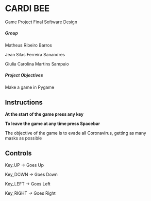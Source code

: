 # CARDI BEE
Game Project Final Software Design
##### Group
Matheus Ribeiro Barros

Jean Silas Ferreira Sanandres

Giulia Carolina Martins Sampaio

##### Project Objectives
Make a game in Pygame

## Instructions

**At the start of the game press any key**

**To leave the game at any time press Spacebar**

The objective of the game is to evade all Coronavirus, getting as many masks as possible

## Controls
Key_UP -> Goes Up

Key_DOWN -> Goes Down

Key_LEFT -> Goes Left

Key_RIGHT -> Goes Right 




